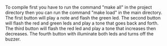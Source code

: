 To compile first you have to run the command "make all" in the project
directory then you can run the command "make load" in the main directory. The
first button will play a note and flash the green led. The second button will
flash the red and green leds and play a tone that goes back and forth. The
third button will flash the red led and play a tone that increases then
decreases. The fourth button with illuminate both leds and turns off the buzzer.
